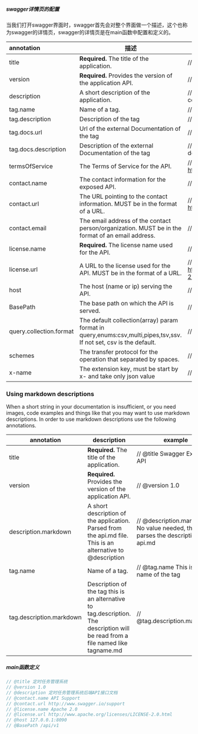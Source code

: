 ##### swagger详情页的配置

当我们打开swagger界面时，swagger首先会对整个界面做一个描述，这个也称为swagger的详情页，swagger的详情页是在main函数中配置和定义的。





| annotation           | 描述                                                         | 举例                                                         |
| :------------------- | ------------------------------------------------------------ | ------------------------------------------------------------ |
| title                | **Required.** The title of the application.                  | // @title Swagger Example API                                |
| version              | **Required.** Provides the version of the application API.   | // @version 1.0                                              |
| description          | A short description of the application.                      | // @description This is a sample server celler server.       |
| tag.name             | Name of a tag.                                               | // @tag.name This is the name of the tag                     |
| tag.description      | Description of the tag                                       | // @tag.description Cool Description                         |
| tag.docs.url         | Url of the external Documentation of the tag                 | // @tag.docs.url https://example.com                         |
| tag.docs.description | Description of the external Documentation of the tag         | // @tag.docs.description Best example documentation          |
| termsOfService       | The Terms of Service for the API.                            | // @termsOfService http://swagger.io/terms/                  |
| contact.name         | The contact information for the exposed API.                 | // @contact.name API Support                                 |
| contact.url          | The URL pointing to the contact information. MUST be in the format of a URL. | // @contact.url http://www.swagger.io/support                |
| contact.email        | The email address of the contact person/organization. MUST be in the format of an email address. | // @contact.email support@swagger.io                         |
| license.name         | **Required.** The license name used for the API.             | // @license.name Apache 2.0                                  |
| license.url          | A URL to the license used for the API. MUST be in the format of a URL. | // @license.url http://www.apache.org/licenses/LICENSE-2.0.html |
| host                 | The host (name or ip) serving the API.                       | // @host localhost:8080                                      |
| BasePath             | The base path on which the API is served.                    | // @BasePath /api/v1                                         |
| query.collection.format | The default collection(array) param format in query,enums:csv,multi,pipes,tsv,ssv. If not set, csv is the default.| // @query.collection.format multi
| schemes     | The transfer protocol for the operation that separated by spaces. | // @schemes http https |
| x-name      | The extension key, must be start by x- and take only json value | // @x-example-key {"key": "value"} |

### Using markdown descriptions
When a short string in your documentation is insufficient, or you need images, code examples and things like that you may want to use markdown descriptions. In order to use markdown descriptions use the following annotations.


| annotation               | description                                                  | example                                                      |
| ------------------------ | ------------------------------------------------------------ | ------------------------------------------------------------ |
| title                    | **Required.** The title of the application.                  | // @title Swagger Example API                                |
| version                  | **Required.** Provides the version of the application API.   | // @version 1.0                                              |
| description.markdown     | A short description of the application. Parsed from the api.md file. This is an alternative to @description | // @description.markdown No value needed, this parses the description from api.md |
| tag.name                 | Name of a tag.                                               | // @tag.name This is the name of the tag                     |
| tag.description.markdown | Description of the tag this is an alternative to tag.description. The description will be read from a file named like tagname.md | // @tag.description.markdown                                 |



##### main函数定义

```go
// @title 定时任务管理系统
// @version 1.0
// @description 定时任务管理系统后端API接口文档
// @contact.name API Support
// @contact.url http://www.swagger.io/support
// @license.name Apache 2.0
// @license.url http://www.apache.org/licenses/LICENSE-2.0.html
// @host 127.0.0.1:8090
// @BasePath /api/v1
```

